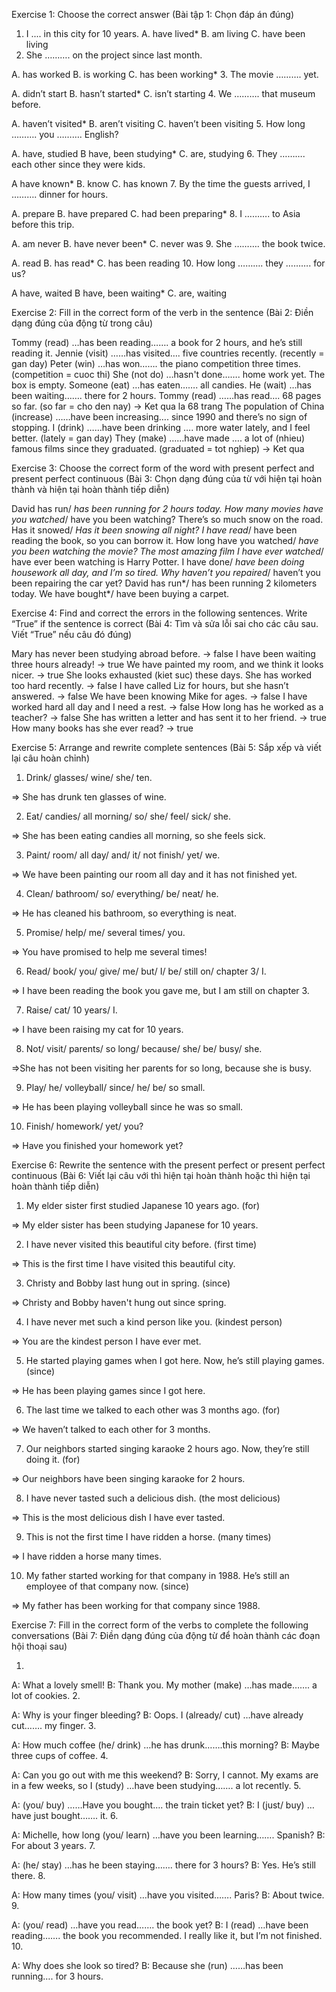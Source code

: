 Exercise 1: Choose the correct answer
(Bài tập 1: Chọn đáp án đúng)
1. I .... in this city for 10 years.
A. have lived*
B. am living
C. have been living
2. She ………. on the project since last month.

A. has worked
B. is working
C. has been working*
3. The movie ………. yet.

A. didn’t start
B. hasn’t started*
C. isn’t starting
4. We ………. that museum before.

A. haven’t visited*
B. aren’t visiting
C. haven’t been visiting
5. How long ………. you ………. English?

A. have, studied
B have, been studying*
C. are, studying
6. They ………. each other since they were kids.

A have known*
B. know
C. has known
7. By the time the guests arrived, I ………. dinner for hours.

A. prepare
B. have prepared
C. had been preparing*
8. I ………. to Asia before this trip.

A. am never
B. have never been*
C. never was
9. She ………. the book twice.

A. read
B. has read*
C. has been reading
10. How long ………. they ………. for us?

A have, waited
B have, been waiting*
C. are, waiting


Exercise 2: Fill in the correct form of the verb in the sentence
(Bài 2: Điền dạng đúng của động từ trong câu)

Tommy (read) …has been reading……. a book for 2 hours, and he’s still reading it.
Jennie (visit) ……has visited…. five countries recently. (recently = gan day)
Peter (win) …has won……. the piano competition three times. (competition = cuoc thi)
She (not do) …hasn't done……. home work yet.
The box is empty. Someone (eat) …has eaten……. all candies.
He (wait) …has been waiting……. there for 2 hours.
Tommy (read) ……has read…. 68 pages so far. (so far = cho den nay) -> Ket qua la 68 trang 
The population of China (increase) ……have been increasing…. since 1990 and there’s no sign of stopping.
I (drink) ……have been drinking …. more water lately, and I feel better. (lately = gan day)
They (make) ……have made …. a lot of (nhieu) famous films since they graduated. (graduated = tot nghiep) -> Ket qua

Exercise 3: Choose the correct form of the word with present perfect and present perfect continuous
(Bài 3: Chọn dạng đúng của từ với hiện tại hoàn thành và hiện tại hoàn thành tiếp diễn)

David has run/ *has been running for 2 hours today.
How many movies have you watched*/ have you been watching?
There’s so much snow on the road. Has it snowed/ *Has it been snowing all night?
I have read*/ have been reading the book, so you can borrow it.
How long have you watched/ *have you been watching the movie?
The most amazing film I have ever watched*/ have ever been watching is Harry Potter.
I have done/ *have been doing housework all day, and I’m so tired.
Why haven’t you repaired*/ haven’t you been repairing the car yet?
David has run*/ has been running 2 kilometers today.
We have bought*/ have been buying a carpet.


Exercise 4: Find and correct the errors in the following sentences. Write “True” if the sentence is correct
(Bài 4: Tìm và sửa lỗi sai cho các câu sau. Viết “True” nếu câu đó đúng)

Mary has never been studying abroad before. -> false
I have been waiting three hours already! -> true
We have painted my room, and we think it looks nicer. -> true
She looks exhausted (kiet suc) these days. She has worked too hard recently. -> false 
I have called Liz for hours, but she hasn’t answered. -> false
We have been knowing Mike for ages. -> false
I have worked hard all day and I need a rest. -> false
How long has he worked as a teacher? -> false
She has written a letter and has sent it to her friend. -> true
How many books has she ever read? -> true


Exercise  5: Arrange and rewrite complete sentences
(Bài 5: Sắp xếp và viết lại câu hoàn chỉnh)

1. Drink/ glasses/ wine/ she/ ten.

=> She has drunk ten glasses of wine.

2. Eat/ candies/ all morning/ so/ she/ feel/ sick/ she.

=> She has been eating candies all morning, so she feels sick.

3. Paint/ room/ all day/ and/ it/ not finish/ yet/ we.

=> We have been painting our room all day and it has not finished yet.

4. Clean/ bathroom/ so/ everything/ be/ neat/ he.

=> He has cleaned his bathroom, so everything is neat.

5. Promise/ help/ me/ several times/ you.

=> You have promised to help me several times!

6. Read/ book/ you/ give/ me/ but/ I/ be/ still on/ chapter 3/ I.

=> I have been reading the book you gave me, but I am still on chapter 3.

7. Raise/ cat/ 10 years/ I.

=> I have been raising my cat for 10 years.

8. Not/ visit/ parents/ so long/ because/ she/ be/ busy/ she.

=>She has not been visiting her parents for so long, because she is busy.

9. Play/ he/ volleyball/ since/ he/ be/ so small.

=> He has been playing volleyball since he was so small.

10. Finish/ homework/ yet/ you?

=> Have you finished your homework yet?


Exercise  6: Rewrite the sentence with the present perfect or present perfect continuous
(Bài 6: Viết lại câu với thì hiện tại hoàn thành hoặc thì hiện tại hoàn thành tiếp diễn)

1. My elder sister first studied Japanese 10 years ago. (for)

=>  My elder sister has been studying Japanese for 10 years.

2. I have never visited this beautiful city before. (first time)

=> This is the first time I have visited this beautiful city.

3. Christy and Bobby last hung out in spring. (since)

=> Christy and Bobby haven't hung out since spring.

4. I have never met such a kind person like you. (kindest person)

=> You are the kindest person I have ever met.

5. He started playing games when I got here. Now, he’s still playing games. (since)

=> He has been playing games since I got here.

6. The last time we talked to each other was 3 months ago. (for)

=> We haven’t talked to each other for 3 months.

7. Our neighbors started singing karaoke 2 hours ago. Now, they’re still doing it. (for)

=> Our neighbors have been singing karaoke for 2 hours.

8. I have never tasted such a delicious dish. (the most delicious) 

=> This is the most delicious dish I have ever tasted.

9. This is not the first time I have ridden a horse. (many times)

=> I have ridden a horse many times.

10. My father started working for that company in 1988. He’s still an employee of that company now. (since)

=> My father has been working for that company since 1988.


Exercise  7: Fill in the correct form of the verbs to complete the following conversations
(Bài 7: Điền dạng đúng của động từ để hoàn thành các đoạn hội thoại sau)

1.

A: What a lovely smell!
B: Thank you. My mother (make) …has made……. a lot of cookies.
2.

A: Why is your finger bleeding?
B: Oops. I (already/ cut) …have already cut……. my finger.
3.

A: How much coffee (he/ drink) …he has drunk…….this morning?
B: Maybe three cups of coffee.
4.

A: Can you go out with me this weekend?
B: Sorry, I cannot. My exams are in a few weeks, so I (study) …have been studying……. a lot recently.
5.

A: (you/ buy) ……Have you bought…. the train ticket yet?
B: I (just/ buy) …have just bought……. it.
6.

A: Michelle, how long (you/ learn) …have you been learning……. Spanish?
B: For about 3 years.
7.

A: (he/ stay) …has he been staying……. there for 3 hours?
B: Yes. He’s still there.
8.

A: How many times (you/ visit) …have you visited……. Paris?
B: About twice.
9.

A: (you/ read) …have you read……. the book yet?
B: I (read) …have been reading……. the book you recommended. I really like it, but I’m not finished.
10.

A: Why does she look so tired?
B: Because she (run) ……has been running…. for 3 hours.